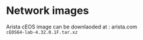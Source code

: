 # Network images

Arista cEOS image can be downlaoded at : arista.com  
`cEOS64-lab-4.32.0.1F.tar.xz`
